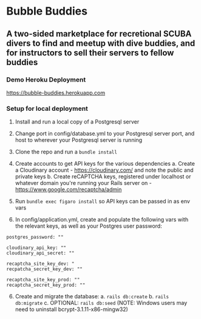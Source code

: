 # Bubble Buddies
## A two-sided marketplace for recretional SCUBA divers to find and meetup with dive buddies, and for instructors to sell their servers to fellow buddies

### Demo Heroku Deployment

https://bubble-buddies.herokuapp.com

### Setup for local deployment

1) Install and run a local copy of a Postgresql server

2) Change port in config/database.yml to your Postgresql server port, and host to wherever your Postgresql server is running

3) Clone the repo and run a `bundle install`

4) Create accounts to get API keys for the various dependencies
  a. Create a Cloudinary account - https://cloudinary.com/ and note the public and private keys
  b. Create reCAPTCHA keys, registered under localhost or whatever domain you're running your Rails server on - https://www.google.com/recaptcha/admin

4) Run `bundle exec figaro install` so API keys can be passed in as env vars

5) In config/application.yml, create and populate the following vars with the relevant keys, as well as your Postgres user password:
  ```
  postgres_password: ""

  cloudinary_api_key: ""
  cloudinary_api_secret: ""

  recaptcha_site_key_dev: "
  recpatcha_secret_key_dev: ""

  recaptcha_site_key_prod: ""
  recaptcha_secret_key_prod: ""
  ```

6) Create and migrate the database:
  a. `rails db:create`
  b. `rails db:migrate`
  c. OPTIONAL: `rails db:seed` (NOTE: Windows users may need to uninstall bcrypt-3.1.11-x86-mingw32)
